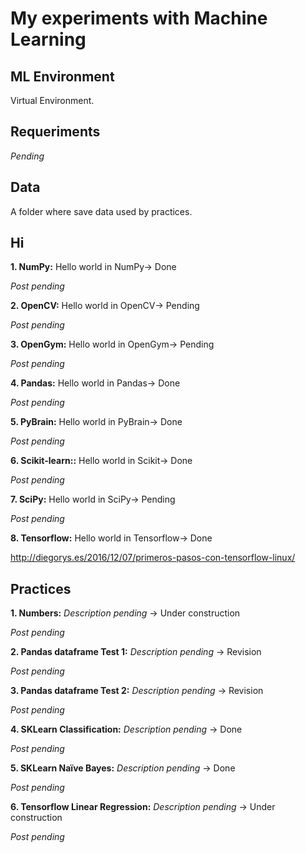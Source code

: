 # My experiments with Machine Learning

## ML Environment

Virtual Environment.

## Requeriments

*Pending*

## Data

A folder where save data used by practices.

## Hi

**1. NumPy:**  Hello world in NumPy-> Done

*Post pending*

**2. OpenCV:**  Hello world in OpenCV-> Pending

*Post pending*

**3. OpenGym:**  Hello world in OpenGym-> Pending

*Post pending*

**4. Pandas:**  Hello world in Pandas-> Done

*Post pending*

**5. PyBrain:**  Hello world in PyBrain-> Done

*Post pending*

**6. Scikit-learn::**  Hello world in Scikit-> Done

*Post pending*

**7. SciPy:**  Hello world in SciPy-> Pending

*Post pending*

**8. Tensorflow:**  Hello world in Tensorflow-> Done

http://diegorys.es/2016/12/07/primeros-pasos-con-tensorflow-linux/

## Practices

**1. Numbers:** *Description pending* -> Under construction

*Post pending*

**2. Pandas dataframe Test 1:** *Description pending* -> Revision

*Post pending*

**3. Pandas dataframe Test 2:** *Description pending* -> Revision

*Post pending*

**4. SKLearn Classification:** *Description pending* -> Done

*Post pending*

**5. SKLearn Naïve Bayes:** *Description pending* -> Done

*Post pending*

**6. Tensorflow Linear Regression:** *Description pending* -> Under construction

*Post pending*